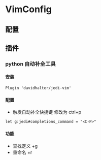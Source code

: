 # VimConfig
## 配置

## 插件
### python 自动补全工具
#### 安装
```vim
Plugin 'davidhalter/jedi-vim'
```
#### 配置
* 触发自动补全快捷键 修改为 ctrl+p
```vim
let g:jedi#completions_command = "<C-P>"
```
####  功能
* 查找定义 \+g
* 重命名 \+r

